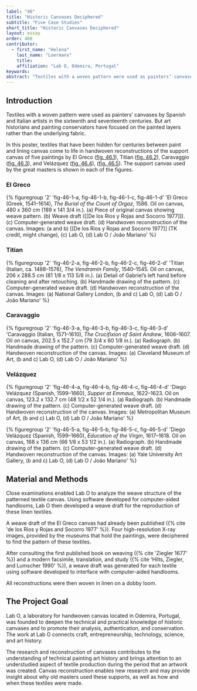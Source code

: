 ```yaml
---
label: "46"
title: "Historic Canvases Deciphered"
subtitle: "Five Case Studies"
short_title: "Historic Canvases Deciphered"
layout: essay
order: 460
contributor:
  - first_name: "Helena"
    last_name: "Loermans"
    title:
    affiliation: "Lab O, Odemira, Portugal"
keywords:
abstract: "Textiles with a woven pattern were used as painters’ canvases by Spanish and Italian artists in the sixteenth and seventeenth centuries. In this poster, textiles that has have been hidden for centuries between paint and lining canvas come to life in handwoven reconstructions. The research and reconstruction of canvases contributes to understanding of technical painting art history and brings attention to an understudied aspect of textile production during the period that an artwork was created. Canvas reconstruction enables new research and may provide insight about why old masters used these supports, as well as how and when these textiles were made."
---
```


## Introduction

Textiles with a woven pattern were used as painters’ canvases by Spanish and Italian artists in the sixteenth and seventeenth centuries. But art historians and painting conservators have focused on the painted layers rather than the underlying fabric.

In this poster, textiles that have been hidden for centuries between paint and lining canvas come to life in handwoven reconstructions of the support canvas of five paintings by El Greco ([fig. 46.1](#fig-46-1-a)), Titian ([fig. 46.2](#fig-46-2-a)), Caravaggio ([fig. 46.3](#fig-46-3-a)), and Velázquez ([fig. 46.4](#fig-46-4-a)), ([fig. 46.5](#fig-46-5-a)). The support canvas used by the great masters is shown in each of the figures.

### El Greco

{% figuregroup '2' 'fig-46-1-a, fig-46-1-b, fig-46-1-c, fig-46-1-d' 'El Greco (Greek, 1541–1614), *The Burial of the Count of Orgaz*, 1586. Oil on canvas, 480 x 360 cm (189 x 141 3/4 in.). (a) Piece of original canvas showing weave pattern. (b) Weave draft ([[De los Rios y Rojas and Socorro 1977]]). (c) Computer-generated weave draft. (d) Handwoven reconstruction of the canvas. Images: (a and b) [[De los Rios y Rojas and Socorro 1977]] (TK credit, might change), (c) Lab O, (d) Lab O / João Mariano' %}

### Titian

{% figuregroup '2' 'fig-46-2-a, fig-46-2-b, fig-46-2-c, fig-46-2-d' 'Titian (Italian, ca. 1488–1576), *The Vendramin Family*, 1540–1545. Oil on canvas, 206 x 288.5 cm (81 1/8 x 113 5/8 in.). (a) Detail of Gabriel’s left hand before cleaning and after retouching. (b) Handmade drawing of the pattern. (c) Computer-generated weave draft. (d) Handwoven reconstruction of the canvas. Images: (a) National Gallery London, (b and c) Lab O, (d) Lab O / João Mariano' %}

### Caravaggio

{% figuregroup '2' 'fig-46-3-a, fig-46-3-b, fig-46-3-c, fig-46-3-d' 'Caravaggio (Italian, 1571–1610), *The Crucifixion of Saint Andrew*, 1606–1607. Oil on canvas, 202.5 x 152.7 cm (79 3/4 x 60 1/8 in.). (a) Radiograph. (b) Handmade drawing of the pattern. (c) Computer-generated weave draft. (d) Handwoven reconstruction of the canvas. Images: (a) Cleveland Museum of Art, (b and c) Lab O, (d) Lab O / João Mariano' %}

### Velázquez

{% figuregroup '2' 'fig-46-4-a, fig-46-4-b, fig-46-4-c, fig-46-4-d' 'Diego Velázquez (Spanish, 1599–1660), *Supper at Emmaus*, 1622–1623. Oil on canvas, 123.2 x 132.7 cm (48 1/2 x 52 1/4 in.). (a) Radiograph. (b) Handmade drawing of the pattern. (c) Computer-generated weave draft. (d) Handwoven reconstruction of the canvas. Images: (a) Metropolitan Museum of Art, (b and c) Lab O, (d) Lab O / João Mariano' %}

{% figuregroup '2' 'fig-46-5-a, fig-46-5-b, fig-46-5-c, fig-46-5-d' 'Diego Velázquez (Spanish, 1599–1660), *Education of the Virgin*, 1617–1618. Oil on canvas, 168 x 136 cm (66 1/8 x 53 1/2 in.). (a) Radiograph. (b) Handmade drawing of the pattern. (c) Computer-generated weave draft. (d) Handwoven reconstruction of the canvas. Images: (a) Yale University Art Gallery, (b and c) Lab O, (d) Lab O / João Mariano' %}

## Material and Methods

Close examinations enabled Lab O to analyze the weave structure of the patterned textile canvas. Using software developed for computer-aided handlooms, Lab O then developed a weave draft for the reproduction of these linen textiles.

A weave draft of the El Greco canvas had already been published ({% cite 'de los Rios y Rojas and Socorro 1977' %}). Four high-resolution X-ray images, provided by the museums that hold the paintings, were deciphered to find the pattern of these textiles.

After consulting the first published book on weaving ({% cite 'Ziegler 1677' %}) and a modern facsimile, translation, and study ({% cite 'Hilts, Ziegler, and Lumscher 1990' %}), a weave draft was generated for each textile using software developed to interface with computer-aided handlooms.

All reconstructions were then woven in linen on a dobby loom.

## The Project Goal

Lab O, a laboratory for handwoven canvas located in Odemira, Portugal, was founded to deepen the technical and practical knowledge of historic canvases and to promote their analysis, authentication, and conservation. The work at Lab O connects craft, entrepreneurship, technology, science, and art history.

The research and reconstruction of canvases contributes to the understanding of technical painting art history and brings attention to an understudied aspect of textile production during the period that an artwork was created. Canvas reconstruction enables new research and may provide insight about why old masters used these supports, as well as how and when these textiles were made.
